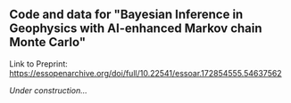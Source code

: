 ## Code and data for "Bayesian Inference in Geophysics with AI-enhanced Markov chain Monte Carlo" 

Link to Preprint: https://essopenarchive.org/doi/full/10.22541/essoar.172854555.54637562

_Under construction..._
